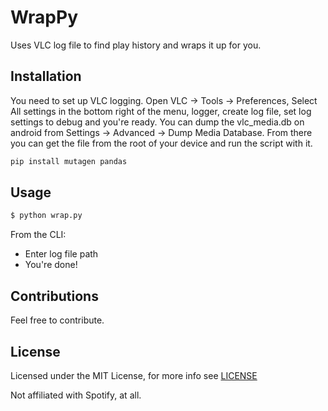 # WrapPy

Uses VLC log file to find play history and wraps it up for you.

## Installation
You need to set up VLC logging. Open VLC -> Tools -> Preferences, Select All settings in the bottom right of the menu, logger, create log file, set log settings to debug and you're ready.
You can dump the vlc_media.db on android from Settings -> Advanced -> Dump Media Database.
From there you can get the file from the root of your device and run the script with it.

``` python
pip install mutagen pandas
```
## Usage
``` python
$ python wrap.py
```
From the CLI:
- Enter log file path
- You're done!

## Contributions
Feel free to contribute.

## License
Licensed under the MIT License, for more info see [LICENSE](https://github.com/dp-zini/WrapPy/blob/main/LICENSE)

Not affiliated with Spotify, at all.
